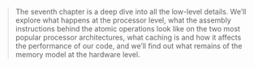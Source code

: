 > The seventh chapter is a deep dive into all the low-level details. We’ll explore
> what happens at the processor level, what the assembly instructions behind the 
> atomic operations look like on the two most popular processor architectures, what 
> caching is and how it affects the performance of our code, and we’ll find out 
> what remains of the memory model at the hardware level.
